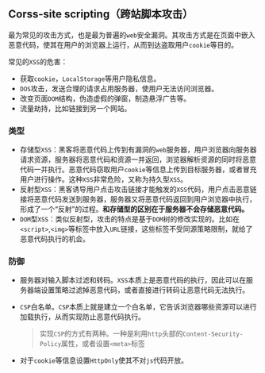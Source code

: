 ## Corss-site scripting（跨站脚本攻击）

最为常见的攻击方式，也是最为普遍的`web`安全漏洞。其攻击方式是在页面中嵌入恶意代码，使其在用户的浏览器上运行，从而到达盗取用户`cookie`等目的。

常见的`XSS`的危害：

- 获取`cookie`，`LocalStorage`等用户隐私信息。
- `DOS`攻击，发送合理的请求占用服务器，使用户无法访问浏览器。
- 改变页面`DOM`结构，伪造虚假的弹窗，制造悬浮广告等。
- 流量劫持，比如链接到另一个网站。

### 类型

- 存储型`XSS`：黑客将恶意代码上传到有漏洞的`web`服务器，用户浏览器向服务器请求资源，服务器将恶意代码和资源一并返回，浏览器解析资源的同时将恶意代码一并执行。恶意代码窃取用户`cookie`等信息上传到目标服务器，或者冒充用户进行操作。这种`XSS`非常危险，又称为持久型`XSS`。
- 反射型`XSS`：黑客诱导用户点击攻击链接才能触发的`XSS`代码，用户点击恶意链接将恶意代码发送到服务器，服务器又将恶意代码返回到用户浏览器中执行，形成了一个“反射”的过程。**和存储型的区别在于服务器不会存储恶意代码。**
- `DOM`型`XSS`：类似反射型，攻击的特点是基于`DOM`树的修改实现的。比如在`<script>`,`<img>`等标签中放入`URL`链接，这些标签不受同源策略限制，就给了恶意代码执行的机会。

### 防御

- 服务器对输入脚本过滤和转码。`XSS`本质上是恶意代码的执行，因此可以在服务器端设置策略过滤掉恶意代码，或者直接进行转码让恶意代码无法执行。

- `CSP`白名单。`CSP`本质上就是建立一个白名单，它告诉浏览器哪些资源可以进行加载执行，从而实现防止恶意代码执行。

  > 实现`CSP`的方式有两种。一种是利用`http`头部的`Content-Security-Policy`属性，或者设置`<meta>`标签

- 对于`cookie`等信息设置`HttpOnly`使其不对`js`代码开放。